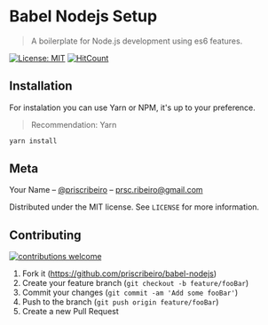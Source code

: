 # Babel Nodejs Setup
> A boilerplate for Node.js development using es6 features.



[![License: MIT](https://img.shields.io/badge/License-MIT-yellow.svg)](https://opensource.org/licenses/MIT)
[![HitCount](http://hits.dwyl.io/priscribeiro/priscribeiro/babel-nodejs.svg)](http://hits.dwyl.io/priscribeiro/priscribeiro/babel-nodejs)



## Installation

For instalation you can use Yarn or NPM, it's up to your preference.
> Recommendation: Yarn

```sh
yarn install
```

## Meta

Your Name – [@priscribeiro](https://twitter.com/priscribeiro) – prsc.ribeiro@gmail.com

Distributed under the MIT license. See ``LICENSE`` for more information.

## Contributing

[![contributions welcome](https://img.shields.io/badge/contributions-welcome-brightgreen.svg?style=flat)](https://github.com/priscribeiro/babel-nodejs/issues)

1. Fork it (<https://github.com/priscribeiro/babel-nodejs>)
2. Create your feature branch (`git checkout -b feature/fooBar`)
3. Commit your changes (`git commit -am 'Add some fooBar'`)
4. Push to the branch (`git push origin feature/fooBar`)
5. Create a new Pull Request